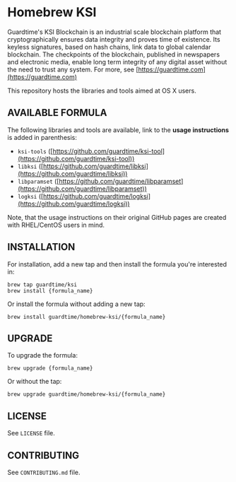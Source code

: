 # Homebrew KSI

Guardtime's KSI Blockchain is an industrial scale blockchain platform that cryptographically ensures data integrity and proves time of existence. Its keyless signatures, based on hash chains, link data to global calendar blockchain. The checkpoints of the blockchain, published in newspapers and electronic media, enable long term integrity of any digital asset without the need to trust any system. For more, see [https://guardtime.com](https://guardtime.com)

This repository hosts the libraries and tools aimed at OS X users.


## AVAILABLE FORMULA

The following libraries and tools are available, link to the **usage instructions** is added in parenthesis:

* `ksi-tools` ([https://github.com/guardtime/ksi-tool](https://github.com/guardtime/ksi-tool))
* `libksi` ([https://github.com/guardtime/libksi](https://github.com/guardtime/libksi))
* `libparamset` ([https://github.com/guardtime/libparamset](https://github.com/guardtime/libparamset))
* `logksi` ([https://github.com/guardtime/logksi](https://github.com/guardtime/logksi))

Note, that the usage instructions on their original GitHub pages are created with RHEL/CentOS users in mind.


## INSTALLATION

For installation, add a new tap and then install the formula you're interested in:

```
brew tap guardtime/ksi
brew install {formula_name}
```

Or install the formula without adding a new tap:
```
brew install guardtime/homebrew-ksi/{formula_name}
```


## UPGRADE

To upgrade the formula:
```
brew upgrade {formula_name}
```

Or without the tap:
```
brew upgrade guardtime/homebrew-ksi/{formula_name}
```


## LICENSE

See `LICENSE` file.


## CONTRIBUTING

See `CONTRIBUTING.md` file.
